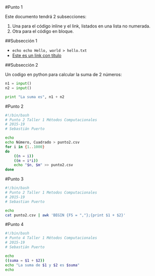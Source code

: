 #Punto 1

Este documento tendrá 2 subsecciones:

1. Una para el código inline y el link, listados en una lista no numerada.
2. Otra para el código en bloque.

##Subsección 1

+ `echo echo Hello, world > hello.txt `
+ [Este es un link con título](https://github.com/Cohnan/MC/tree/master/Talleres "Página de mis talleres")

##Subsección 2

Un codigo en python para calcular la suma de 2 números:

```python
n1 = input()
n2 = input()

print "La suma es", n1 + n2
```

#Punto 2

```bash
#!/bin/bash
# Punto 2 Taller 1 Métodos Computacionales
# 2015-19
# Sebastián Puerto

echo
echo Número, Cuadrado > punto2.csv
for i in {1..1000}
do
	((n = i))
	((m = i*i))
	echo "$n, $m" >> punto2.csv
done
```

#Punto 3

```bash
#!/bin/bash
# Punto 2 Taller 1 Metodos Computacionales
# 2015-19
# Sebastian Puerto

echo
cat punto2.csv | awk 'BEGIN {FS = ","};{print $1 + $2}'
```

#Punto 4

```bash
#!/bin/bash
# Punto 4 Taller 1 Métodos Computacionales
# 2015-19
# Sebastián Puerto

echo
((suma = $1 + $2))
echo "La suma de $1 y $2 es $suma"
echo
```
